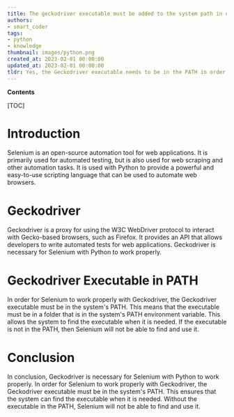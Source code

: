 ```yaml
---
title: The geckodriver executable must be added to the system path in order to use selenium with python
authors:
- smart_coder
tags:
- python
- knowledge
thumbnail: images/python.png
created_at: 2023-02-01 00:00:00
updated_at: 2023-02-01 00:00:00
tldr: Yes, the Geckodriver executable needs to be in the PATH in order for Selenium using Python to work.
---
```


**Contents**

[TOC]

# Introduction

Selenium is an open-source automation tool for web applications. It is primarily used for automated testing, but is also used for web scraping and other automation tasks. It is used with Python to provide a powerful and easy-to-use scripting language that can be used to automate web browsers.

# Geckodriver

Geckodriver is a proxy for using the W3C WebDriver protocol to interact with Gecko-based browsers, such as Firefox. It provides an API that allows developers to write automated tests for web applications. Geckodriver is necessary for Selenium with Python to work properly.

# Geckodriver Executable in PATH

In order for Selenium to work properly with Geckodriver, the Geckodriver executable must be in the system's PATH. This means that the executable must be in a folder that is in the system's PATH environment variable. This allows the system to find the executable when it is needed. If the executable is not in the PATH, then Selenium will not be able to find and use it.

# Conclusion

In conclusion, Geckodriver is necessary for Selenium with Python to work properly. In order for Selenium to work properly with Geckodriver, the Geckodriver executable must be in the system's PATH. This ensures that the system can find the executable when it is needed. Without the executable in the PATH, Selenium will not be able to find and use it.
